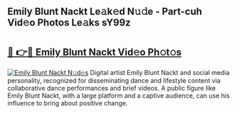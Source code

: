 ## Emily Blunt Nackt Le𝚊k𝚎d N𝚞𝚍e - Part-cuh Vid𝚎o Photos Le𝚊ks sY99z

# <h2><a href="http://fb72fu.evod.top/?m=Emily+Blunt+Nackt">🔗 👉🔴 Emily Blunt Nackt Vid𝚎o Ph𝚘t𝚘s</a></h2>

[![Emily Blunt Nackt N𝚞d𝚎s](https://i.imgur.com/8V9OHl7.gif)](http://fb72fu.evod.top/?m=Emily+Blunt+Nackt)
Digital artist Emily Blunt Nackt and social media personality, recognized for disseminating dance and lifestyle content via collaborative dance performances and brief videos. A public figure like Emily Blunt Nackt, with a large platform and a captive audience, can use his influence to bring about positive change. 
